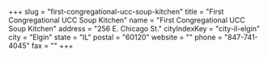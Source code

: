 +++
slug = "first-congregational-ucc-soup-kitchen"
title = "First Congregational UCC Soup Kitchen"
name = "First Congregational UCC Soup Kitchen"
address = "256 E. Chicago St."
cityIndexKey = "city-il-elgin"
city = "Elgin"
state = "IL"
postal = "60120"
website = ""
phone = "847-741-4045"
fax = ""
+++
